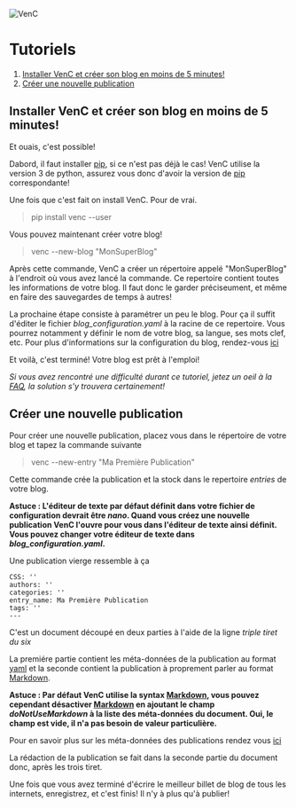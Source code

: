 ![VenC](http://download.tuxfamily.org/dsalem/img/2017_-_Denis_Salem_-_CC_By_SA_-_VenC-logo.svg "VenC")

# Tutoriels

1. [Installer VenC et créer son blog en moins de 5 minutes!](#installer-venc-et-cr%C3%A9er-son-blog-en-moins-de-5-minutes)
2. [Créer une nouvelle publication](#créer-une-nouvelle-publication)

## Installer VenC et créer son blog en moins de 5 minutes!

Et ouais, c'est possible!

Dabord, il faut installer [pip](https://pypi.python.org/pypi/pip), si ce n'est pas déjà le cas! VenC utilise la version 3 de python, assurez vous donc d'avoir la version de [pip](https://pypi.python.org/pypi/pip) correspondante!

Une fois que c'est fait on install VenC. Pour de vrai.

> pip install venc --user

Vous pouvez maintenant créer votre blog!

> venc --new-blog "MonSuperBlog"

Après cette commande, VenC a créer un répertoire appelé "MonSuperBlog" à l'endroit où vous avez lancé la commande. Ce repertoire contient toutes les informations de votre blog. Il faut donc le garder préciseument, et même en faire des sauvegardes de temps à autres!

La prochaine étape consiste à paramétrer un peu le blog. Pour ça il suffit d'éditer le fichier *blog_configuration.yaml* à la racine de ce repertoire. Vous pourrez notamment y définir le nom de votre blog, sa langue, ses mots clef, etc. Pour plus d'informations sur la configuration du blog, rendez-vous [ici](https://framagit.org/denissalem/VenC/blob/master/doc/FR.md#fichier-de-configuration-principal)

Et voilà, c'est terminé! Votre blog est prêt à l'emploi!

_Si vous avez rencontré une difficulté durant ce tutoriel, jetez un oeil à la [FAQ](https://framagit.org/denissalem/VenC/blob/master/doc/faqFR.md), la solution s'y trouvera certainement!_

## Créer une nouvelle publication

Pour créer une nouvelle publication, placez vous dans le répertoire de votre blog et tapez la commande suivante

> venc --new-entry "Ma Première Publication"

Cette commande crée la publication et la stock dans le repertoire *entries* de votre blog.

__Astuce : L'éditeur de texte par défaut définit dans votre fichier de configuration devrait être _nano_. Quand vous créez une nouvelle publication VenC l'ouvre pour vous dans l'éditeur de texte ainsi définit. Vous pouvez changer votre éditeur de texte dans *blog_configuration.yaml*.__

Une publication vierge ressemble à ça

	CSS: ''
	authors: ''
	categories: ''
	entry_name: Ma Première Publication
	tags: ''
	---

C'est un document découpé en deux parties à l'aide de la ligne _triple tiret du six_

La premiére partie contient les méta-données de la publication au format [yaml](http://www.yaml.org/) et la seconde contient la publication à proprement parler au format [Markdown](https://daringfireball.net/projects/markdown/).

__Astuce : Par défaut VenC utilise la syntax [Markdown](https://daringfireball.net/projects/markdown/), vous pouvez cependant désactiver [Markdown](https://daringfireball.net/projects/markdown/) en ajoutant le champ _doNotUseMarkdown_ à la liste des méta-données du document. Oui, le champ est vide, il n'a pas besoin de valeur particulière.__

Pour en savoir plus sur les méta-données des publications rendez vous [ici](https://framagit.org/denissalem/VenC/blob/master/doc/FR.md#les-publications)

La rédaction de la publication se fait dans la seconde partie du document donc, après les trois tiret.

Une fois que vous avez terminé d'écrire le meilleur billet de blog de tous les internets, enregistrez, et c'est finis! Il n'y à plus qu'à publier!






